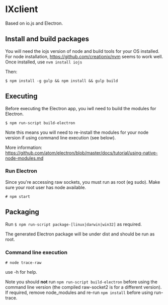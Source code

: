 # IXclient

Based on io.js and Electron.

## Install and build packages

You will need the iojs version of node and build tools for your OS installed. For node installation,
https://github.com/creationix/nvm seems to work well. Once installed, use `nvm install iojs`

Then:

`$ npm install -g gulp && npm install && gulp build`

## Executing

Before executing the Electron app, you iwll need to build the modules for Electron. 

`$ npm run-script build-electron`

Note this means you will need to re-install the modules for your node version if using command line execution (see below).

More information: https://github.com/atom/electron/blob/master/docs/tutorial/using-native-node-modules.md

### Run Electron

Since you're accessing raw sockets, you must run as root (eg sudo). Make sure your root user has node available.

`# npm start`

## Packaging

Run `$ npm run-script package-[linux|darwin|win32]` as required.

The generated Electron package will be under dist and should be run as root.

### Command line execution

`# node trace-raw`

use -h for help.

Note you should **not** run `npm run-script build-electron` before using the command line version (the compiled raw-socket2 is for a different version). If required, remove node_modules and re-run `npm install` before using run-trace.

